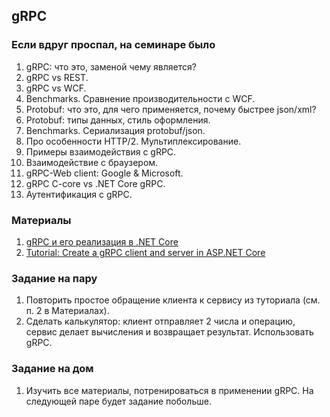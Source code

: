 ## gRPC

### Если вдруг проспал, на семинаре было
1. gRPC: что это, заменой чему является?
2. gRPC vs REST.
3. gRPC vs WCF.
4. Benchmarks. Сравнение производительности с WCF.
5. Protobuf: что это, для чего применяется, почему быстрее json/xml?
6. Protobuf: типы данных, стиль оформления.
7. Benchmarks. Сериализация protobuf/json.
8. Про особенности HTTP/2. Мультиплексирование.
9. Примеры взаимодействия с gRPC.
10. Взаимодействие с браузером.
11. gRPC-Web client: Google & Microsoft.
12. gRPC C-core vs .NET Core gRPC.
13. Аутентификация с gRPC.

### Материалы
1. [gRPC и его реализация в .NET Core](https://www.youtube.com/watch?v=X_SlFYizDK4)
2. [Tutorial: Create a gRPC client and server in ASP.NET Core](https://learn.microsoft.com/en-us/aspnet/core/tutorials/grpc/grpc-start?view=aspnetcore-7.0&tabs=visual-studio)

### Задание на пару
1. Повторить простое обращение клиента к сервису из туториала (см. п. 2 в Материалах).
2. Сделать калькулятор: клиент отправляет 2 числа и операцию, сервис делает вычисления и возвращает результат. Использовать gRPC.

### Задание на дом
1. Изучить все материалы, потренироваться в применении gRPC. На следующей паре будет задание побольше.